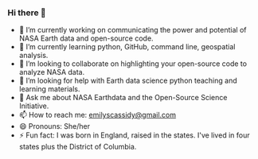 ### Hi there 👋

- 🔭 I’m currently working on communicating the power and potential of NASA Earth data and open-source code. 
- 🌱 I’m currently learning python, GitHub, command line, geospatial analysis.
- 👯 I’m looking to collaborate on highlighting your open-source code to analyze NASA data.
- 🤔 I’m looking for help with Earth data science python teaching and learning materials.
- 💬 Ask me about NASA Earthdata and the Open-Source Science Initiative.
- 📫 How to reach me: emilyscassidy@gmail.com
- 😄 Pronouns: She/her
- ⚡ Fun fact: I was born in England, raised in the states. I've lived in four states plus the District of Columbia. 
